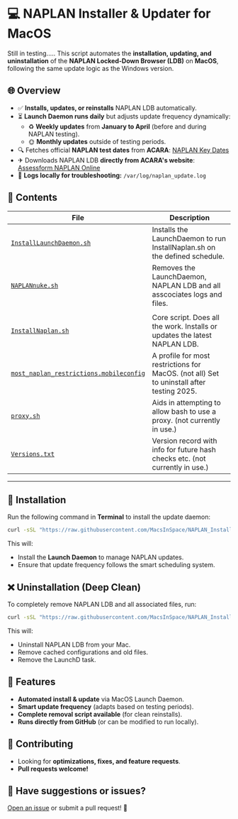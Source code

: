 # 💻 NAPLAN Installer & Updater for MacOS

Still in testing.....
This script automates the **installation, updating, and uninstallation** of the **NAPLAN Locked-Down Browser (LDB)** on **MacOS**, following the same update logic as the Windows version.

## 🌐 Overview
- ✅ **Installs, updates, or reinstalls** NAPLAN LDB automatically.
- ⏳ **Launch Daemon runs daily** but adjusts update frequency dynamically:
  - ♻️ **Weekly updates** from **January to April** (before and during NAPLAN testing).
  - 🌞 **Monthly updates** outside of testing periods.
- 🔍 Fetches official **NAPLAN test dates** from **ACARA**:
  [NAPLAN Key Dates](https://www.nap.edu.au/naplan/key-dates)
- ✈ Downloads NAPLAN LDB **directly from ACARA's website**:
  [Assessform NAPLAN Online](https://www.assessform.edu.au/naplan-online/locked-down-browser)
- 🔧 **Logs locally for troubleshooting:** `/var/log/naplan_update.log`


## 📂 Contents

| File | Description |
|------|------------|
| [`InstallLaunchDaemon.sh`](InstallLaunchDaemon.sh) | Installs the LaunchDaemon to run InstallNaplan.sh on the defined schedule. |
| [`NAPLANnuke.sh`](NAPLANnuke.sh) | Removes the LaunchDaemon, NAPLAN LDB and all asscociates logs and files. |
||
| [`InstallNaplan.sh`](bin/InstallNaplan.sh) | Core script. Does all the work. Installs or updates the latest NAPLAN LDB. |
| [`most_naplan_restrictions.mobileconfig`](bin/most_naplan_restrictions.mobileconfig) | A profile for most restrictions for MacOS. (not all) Set to uninstall after testing 2025. |
| [`proxy.sh`](bin/proxy.sh) | Aids in attempting to allow bash to use a proxy. (not currently in use.) |
| [`Versions.txt`](bin/Versions.txt) | Version record with info for future hash checks etc. (not currently in use.) |

---

## 🚀 Installation
Run the following command in **Terminal** to install the update daemon:

```bash
curl -sSL "https://raw.githubusercontent.com/MacsInSpace/NAPLAN_Installer_Updater/main/MacOS/InstallLaunchDaemon.sh" | bash
```

This will:
- Install the **Launch Daemon** to manage NAPLAN updates.
- Ensure that update frequency follows the smart scheduling system.

## ❌ Uninstallation (Deep Clean)
To completely remove NAPLAN LDB and all associated files, run:

```bash
curl -sSL "https://raw.githubusercontent.com/MacsInSpace/NAPLAN_Installer_Updater/main/MacOS/NAPLANnuke.sh" | bash
```

This will:
- Uninstall NAPLAN LDB from your Mac.
- Remove cached configurations and old files.
- Remove the LaunchD task.

## 🌟 Features
- **Automated install & update** via MacOS Launch Daemon.
- **Smart update frequency** (adapts based on testing periods).
- **Complete removal script available** (for clean reinstalls).
- **Runs directly from GitHub** (or can be modified to run locally).

## 🎨 Contributing
- Looking for **optimizations, fixes, and feature requests**.
- **Pull requests welcome!**

## 💌 Have suggestions or issues?
[Open an issue](https://github.com/MacsInSpace/NAPLAN_Installer_Updater/issues) or submit a pull request! 🚀

